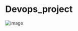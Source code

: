 # Devops_project
![image](https://github.com/user-attachments/assets/225f1014-3997-4939-9a35-a7079f3e8061)
